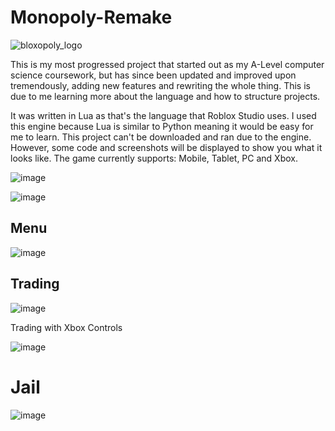 # Monopoly-Remake

![bloxopoly_logo](https://github.com/ryanmillard/Monopoly-Remake/assets/110338235/2d1b5c53-9a54-44f5-837f-742d10478345)

This is my most progressed project that started out as my A-Level computer science coursework, but has since been updated and improved upon tremendously, adding new features and rewriting the whole thing. This is due to me learning more about the language and how to structure projects.

It was written in Lua as that's the language that Roblox Studio uses. I used this engine because Lua is similar to Python meaning it would be easy for me to learn. This project can't be downloaded and ran due to the engine. However, some code and screenshots will be displayed to show you what it looks like. The game currently supports: Mobile, Tablet, PC and Xbox.

![image](https://github.com/ryanmillard/Monopoly-Remake/assets/110338235/edb4aa0a-571c-4485-a09d-23dbd934ac67)

![image](https://github.com/ryanmillard/Monopoly-Remake/assets/110338235/6c4f5708-4470-4951-a532-f18b87e254ec)

## Menu

![image](https://github.com/ryanmillard/Monopoly-Remake/assets/110338235/93236e80-cbf6-4cea-b1c1-5e70325558c1)

## Trading

![image](https://github.com/ryanmillard/Monopoly-Remake/assets/110338235/df958e3e-65e6-44a7-865f-65deb08c4123)

Trading with Xbox Controls

![image](https://github.com/ryanmillard/Monopoly-Remake/assets/110338235/d30310e6-6892-43b8-9c21-c87cfe549430)

# Jail

![image](https://github.com/ryanmillard/Monopoly-Remake/assets/110338235/c5e841b2-e2be-4b5a-845c-3fcaa018a620)
